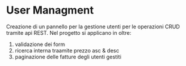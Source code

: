 # User Managment

Creazione di un pannello per la gestione utenti per le operazioni CRUD tramite api REST.
Nel progetto si applicano in oltre:
1. validazione dei form
2. ricerca interna traamite prezzo asc & desc 
3. paginazione delle fatture degli utenti gestiti
